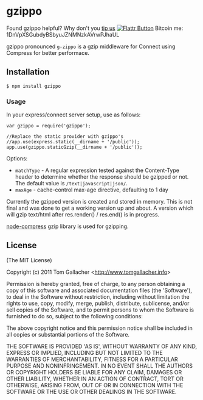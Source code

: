 # gzippo

Found gzippo helpful? Why don't you [tip us](http://tiptheweb.org/tip/?link=https%3A%2F%2Fgithub.com%2Ftomgallacher%2Fgzippo&title=Tip%20to%20Support%20gzippo) [![Flattr Button](http://api.flattr.com/button/button-compact-static-100x17.png "Flattr This!")](https://flattr.com/thing/282348/gzippo-node-js-gzip-module "gzippo - node.js gzip module")
Bitcoin me: 1DnVpXSGubdyBSbyuJZNMNzkAVrwPJhaUL

gzippo pronounced `g-zippo` is a gzip middleware for Connect using Compress for better performace.

## Installation
	
	$ npm install gzippo

### Usage

In your express/connect server setup, use as follows:
	
	var gzippo = require('gzippo');
	
	//Replace the static provider with gzippo's
	//app.use(express.static(__dirname + '/public'));
	app.use(gzippo.staticGzip(__dirname + '/public'));

Options:

- `matchType` - A regular expression tested against the Content-Type header to determine whether the response should be gzipped or not. The default value is `/text|javascript|json/`.
- `maxAge` - cache-control max-age directive, defaulting to 1 day

Currently the gzipped version is created and stored in memory. This is not final and was done to get a working version
up and about. A version which will gzip text/html after res.render() / res.end() is in progress.
	
[node-compress](https://github.com/waveto/node-compress) gzip library is used for gzipping.

## License

(The MIT License)

Copyright (c) 2011 Tom Gallacher &lt;<http://www.tomgallacher.info>&gt;

Permission is hereby granted, free of charge, to any person obtaining
a copy of this software and associated documentation files (the
'Software'), to deal in the Software without restriction, including
without limitation the rights to use, copy, modify, merge, publish,
distribute, sublicense, and/or sell copies of the Software, and to
permit persons to whom the Software is furnished to do so, subject to
the following conditions:

The above copyright notice and this permission notice shall be
included in all copies or substantial portions of the Software.

THE SOFTWARE IS PROVIDED 'AS IS', WITHOUT WARRANTY OF ANY KIND,
EXPRESS OR IMPLIED, INCLUDING BUT NOT LIMITED TO THE WARRANTIES OF
MERCHANTABILITY, FITNESS FOR A PARTICULAR PURPOSE AND NONINFRINGEMENT.
IN NO EVENT SHALL THE AUTHORS OR COPYRIGHT HOLDERS BE LIABLE FOR ANY
CLAIM, DAMAGES OR OTHER LIABILITY, WHETHER IN AN ACTION OF CONTRACT,
TORT OR OTHERWISE, ARISING FROM, OUT OF OR IN CONNECTION WITH THE
SOFTWARE OR THE USE OR OTHER DEALINGS IN THE SOFTWARE.